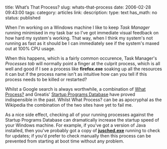 title: What’s That Process?
slug: whats-that-process
date: 2006-02-28 09:43:00
tags: 
category: articles
link: 
description: 
type: text
has_math: no
status: published

When I'm working on a Windows machine I like to keep *Task Manager* running minimised in my task bar so I've got immediate visual feedback on how hard my system's working. That way, when I think my system's not running as fast as it should be I can immediately see if the system's maxed out at 100% CPU usage.

<!-- TEASER_END -->

When this happens, which is a fairly common occurence, Task Manager's *Processes tab* will normally point a finger at the culprit process, which is all well and good if I see a process like **firefox.exe** soaking up all the resources it can but if the process name isn't as intuitive how can you tell if this process needs to be killed or restarted?

Whilst a Google search is always worthwhile, a combination of [What Process?](http://www.what-process.com/ "What Process?") and Greatis' [Startup Programs Database](http://greatis.com/appdata/ "Application Database") have proved indispensible in the past. Whilst What Process? can be as apocryphal as the Wikipedia the combination of the two sites have yet to fail me.

As a nice side effect, checking all of your running processes against the Startup Programs Database can dramatically increase the startup speed of your Windows machine. For example, if you've got a version of Java installed, then you've probably got a copy of [**jusched.exe**](http://www.greatis.com/appdata/a/j/jusched.exe.htm "http://www.greatis.com/appdata/a/j/jusched.exe.htm") running to check for updates; if you'd prefer to check manually then this process can be prevented from starting at boot time without any problem.



